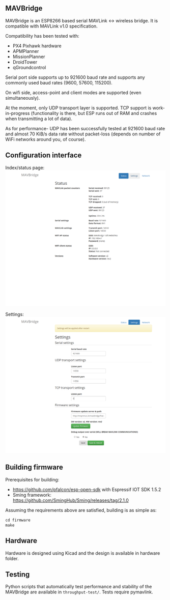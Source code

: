 MAVBridge
------------------

MAVBridge is an ESP8266 based serial MAVLink <-> wireless bridge. It is compatible
with MAVLink v1.0 specification.

Compatibility has been tested with:

* PX4 Pixhawk hardware
* APMPlanner
* MissionPlanner
* DroidTower
* qGroundcontrol

Serial port side supports up to 921600 baud rate and supports any commonly used
baud rates (9600, 57600, 115200).

On wifi side, access-point and client modes are supported (even
simultaneously).

At the moment, only UDP transport layer is supported. TCP support is
work-in-progress (functionality is there, but ESP runs out of RAM and crashes
when transmitting a lot of data).

As for performance- UDP has been successfully tested at 921600 baud rate and
almost 70 KiB/s data rate without packet-loss (depends on number of WiFi
networks around you, of course).

Configuration interface
--------------------------------

Index/status page:
![Screenshot of index page](img/index.png)

Settings:
![Screenshot of settings page](img/settings.png)


Building firmware
-------------------

Prerequisites for building:
* https://github.com/pfalcon/esp-open-sdk with Espressif IOT SDK 1.5.2
* Sming framework: https://github.com/SmingHub/Sming/releases/tag/2.1.0

Assuming the requirements above are satisfied, building is as simple as:

    cd firmware
    make


Hardware
-----------

Hardware is designed using Kicad and the design is available in hardware
folder.


Testing
--------------

Python scripts that automatically test performance and stability of the
MAVBridge are available in `throughput-test/`. Tests require pymavlink.
